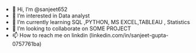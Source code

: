 - 👋 Hi, I’m @sanjeet652
- 👀 I’m interested in Data analyst 
- 🌱 I’m currently learning SQL ,PYTHON, MS EXCEL,TABLEAU , Statistics
- 💞️ I’m looking to collaborate on SOME PROJECT
- 📫 How to reach me on linkdin (linkedin.com/in/sanjeet-gupta-0757761ba)

<!---
sanjeet652/sanjeet652 is a ✨ special ✨ repository because its `README.md` (this file) appears on your GitHub profile.
You can click the Preview link to take a look at your changes.
--->
